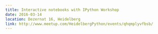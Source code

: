 ```yaml
---
title: Interactive notebooks with IPython Workshop
date: 2016-03-14
location: Dezernat 16, Heidelberg
link: http://www.meetup.com/HeidelbergPython/events/qhqmplyvfbsb/
---
```


